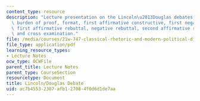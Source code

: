 ```yaml
---
content_type: resource
description: "Lecture presentation on the Lincoln\u2013Douglas debates, formal argument,\
  \ burden of proof, format, first affirmative constructive, first negative constructive,\
  \ first affirmative rebuttal, negative rebuttal, second affirmative rebuttal, refutation,\
  \ and cross examination."
file: /media/courses/21w-747-classical-rhetoric-and-modern-political-discourse-fall-2009/ac7b45532307afb127084f0d6d1de7aa_MIT21W_747_01F09_lec10.pdf
file_type: application/pdf
learning_resource_types:
- Lecture Notes
ocw_type: OCWFile
parent_title: Lecture Notes
parent_type: CourseSection
resourcetype: Document
title: Lincoln/Douglas Debate
uid: ac7b4553-2307-afb1-2708-4f0d6d1de7aa
---
```

